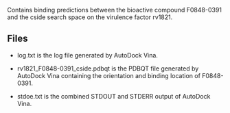 Contains binding predictions between the bioactive compound F0848-0391 and the cside search space on the virulence factor rv1821.

## Files

- log.txt is the log file generated by AutoDock Vina.

- rv1821_F0848-0391_cside.pdbqt is the PDBQT file generated by AutoDock Vina containing the orientation and binding location of F0848-0391.

- stdoe.txt is the combined STDOUT and STDERR output of AutoDock Vina.

